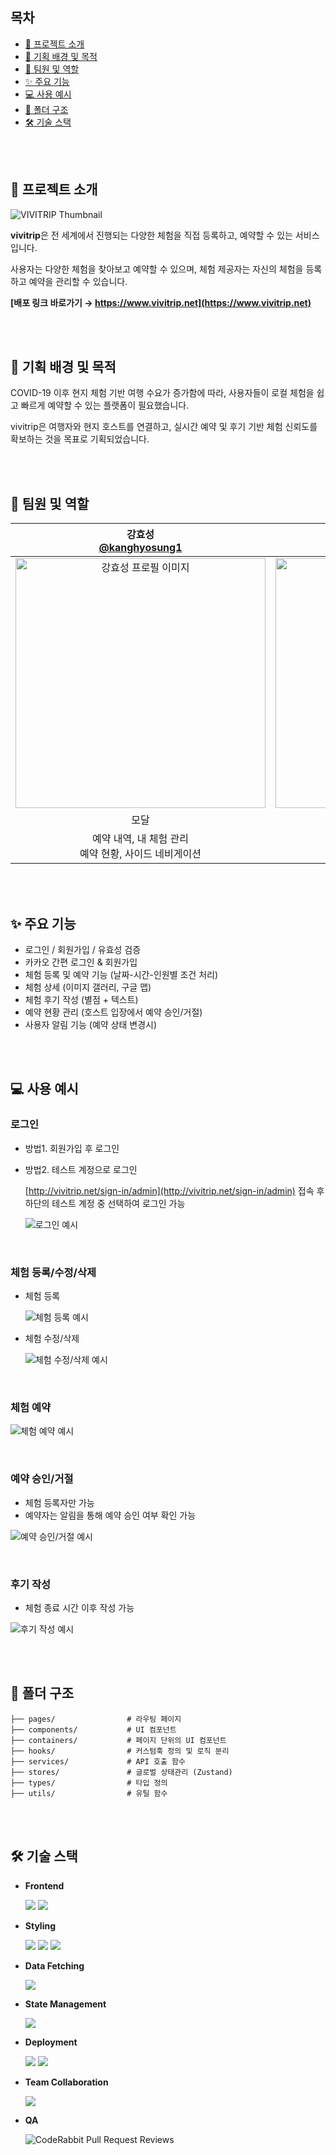 ## 목차

- [🌟 프로젝트 소개](#-프로젝트-소개)
- [🎯 기획 배경 및 목적](#-기획-배경-및-목적)
- [👤 팀원 및 역할](#-팀원-및-역할)
- [✨ 주요 기능](#-주요-기능)
- [💻 사용 예시](#-사용-예시)
- [📂 폴더 구조](#-폴더-구조)
- [🛠 기술 스택](#-기술-스택)

<br />
<br />

## 🌟 프로젝트 소개

![VIVITRIP Thumbnail](https://vivitrip-thumbnail.s3.ap-northeast-2.amazonaws.com/thumbnails/thumbnail.PNG)

**vivitrip**은 전 세계에서 진행되는 다양한 체험을 직접 등록하고, 예약할 수 있는 서비스입니다.

사용자는 다양한 체험을 찾아보고 예약할 수 있으며, 체험 제공자는 자신의 체험을 등록하고 예약을 관리할 수 있습니다.

**[배포 링크 바로가기 → https://www.vivitrip.net](https://www.vivitrip.net)**

<br />
<br />

## 🎯 기획 배경 및 목적

COVID-19 이후 현지 체험 기반 여행 수요가 증가함에 따라, 사용자들이 로컬 체험을 쉽고 빠르게 예약할 수 있는 플랫폼이 필요했습니다.

vivitrip은 여행자와 현지 호스트를 연결하고, 실시간 예약 및 후기 기반 체험 신뢰도를 확보하는 것을 목표로 기획되었습니다.

<br />
<br />

## 👤 팀원 및 역할

| **강효성<br/>[@kanghyosung1](https://github.com/kanghyosung1)** | **최주혁<br/>[@JuhyeokC](https://github.com/JuhyeokC)** | **하유리<br/>[@hayuri1990](https://github.com/hayuri1990)** |
| :---: | :---: | :---: |
| <img src='https://velog.velcdn.com/images/kingdawn/post/4e7479fe-f01e-4798-83f3-589b2d4b2976/image.png' alt='강효성 프로필 이미지' width='400'/> | <img src='https://velog.velcdn.com/images/kingdawn/post/e2d7cdff-740e-46f1-8d0d-8ba719bbcbc9/image.jpg' alt='최주혁 프로필 이미지' width='400'/> | <img src='https://velog.velcdn.com/images/kingdawn/post/f7cd9bd0-4cfa-4c60-b15d-f920520e21db/image.png' alt='하유리 프로필 이미지' width='400'/> |
| 모달 | 드롭다운, GNB | 버튼 |
| 예약 내역, 내 체험 관리<br/>예약 현황, 사이드 네비게이션 | 로그인, 회원가입, 소셜 로그인 <br/>체험 상세 페이지 | 체험 검색,모든 체험 인기 체험, <br/>체험 후기/리뷰 |

<br/>
<br/>

## ✨ 주요 기능

- 로그인 / 회원가입 / 유효성 검증
- 카카오 간편 로그인 & 회원가입
- 체험 등록 및 예약 기능 (날짜-시간-인원별 조건 처리)
- 체험 상세 (이미지 갤러리, 구글 맵)
- 체험 후기 작성 (별점 + 텍스트)
- 예약 현황 관리 (호스트 입장에서 예약 승인/거절)
- 사용자 알림 기능 (예약 상태 변경시)

<br/>
<br/>

## 💻 사용 예시
### 로그인

- 방법1. 회원가입 후 로그인 
- 방법2. 테스트 계정으로 로그인
   
  [http://vivitrip.net/sign-in/admin](http://vivitrip.net/sign-in/admin) 접속 후 하단의 테스트 계정 중 선택하여 로그인 가능
  
  ![로그인 예시](https://velog.velcdn.com/images/qoswfxin/post/c55bb502-03c3-4228-b743-59a08a4dd6e0/image.gif)

<br/>

### 체험 등록/수정/삭제

- 체험 등록
  
  ![체험 등록 예시](https://github.com/user-attachments/assets/852bc660-8539-4c64-a2b7-7c03108e9ec4)

- 체험 수정/삭제
  
  ![체험 수정/삭제 예시](https://github.com/user-attachments/assets/036cb1df-fef4-4dff-a2a7-531122666271)

<br/>


### 체험 예약

![체험 예약 예시](https://github.com/user-attachments/assets/7fac5e71-a918-4bf0-9e35-91416dda36c6)
  
<br/>

### 예약 승인/거절

- 체험 등록자만 가능
- 예약자는 알림을 통해 예약 승인 여부 확인 가능
  
 ![예약 승인/거절 예시](https://velog.velcdn.com/images/qoswfxin/post/2acfc3d7-9660-44b8-a2fe-e4249652a13b/image.gif)
  
<br/>

### 후기 작성

- 체험 종료 시간 이후 작성 가능

![후기 작성 예시](https://velog.velcdn.com/images/qoswfxin/post/f052f668-d530-4a5f-9214-3756e778de33/image.gif)

<br/>
<br/>

## 📂 폴더 구조

```plaintext
├── pages/                # 라우팅 페이지
├── components/           # UI 컴포넌트
├── containers/           # 페이지 단위의 UI 컴포넌트
├── hooks/                # 커스텀훅 정의 및 로직 분리
├── services/             # API 호출 함수
├── stores/               # 글로벌 상태관리 (Zustand)
├── types/                # 타입 정의
├── utils/                # 유틸 함수
```

<br/>
<br/>

## 🛠 기술 스택

- **Frontend**

  <img src="https://img.shields.io/badge/Next-black?style=for-the-badge&logo=next.js&logoColor=white" /> <img src="https://img.shields.io/badge/typescript-%23007ACC.svg?style=for-the-badge&logo=typescript&logoColor=white" />

- **Styling**

  <img src="https://img.shields.io/badge/tailwindcss-%2338B2AC.svg?style=for-the-badge&logo=tailwind-css&logoColor=white" /> <img src="https://img.shields.io/badge/SASS-hotpink.svg?style=for-the-badge&logo=SASS&logoColor=white" /> <img src="https://img.shields.io/badge/-AntDesign-%230170FE?style=for-the-badge&logo=ant-design&logoColor=white" />

- **Data Fetching**

  <img src="https://img.shields.io/badge/-React%20Query-FF4154?style=for-the-badge&logo=react%20query&logoColor=white" />

- **State Management**

  <img src="https://img.shields.io/badge/-Zustand-FB8C00?style=for-the-badge&logo=Zustand&logoColor=white" />

- **Deployment**

  <img src="https://img.shields.io/badge/vercel-%23000000.svg?style=for-the-badge&logo=vercel&logoColor=white" /> <img src="https://img.shields.io/badge/Amazon%20S3-FF9900?style=for-the-badge&logo=amazons3&logoColor=white" />

- **Team Collaboration**

  <img src="https://img.shields.io/badge/Discord-%235865F2.svg?style=for-the-badge&logo=discord&logoColor=white" />

- **QA**

  ![CodeRabbit Pull Request Reviews](https://img.shields.io/coderabbit/prs/github/vivi-trip/vivitrip?utm_source=oss&utm_medium=github&utm_campaign=vivi-trip%2Fvivitrip&labelColor=171717&color=FF570A&link=https%3A%2F%2Fcoderabbit.ai&label=CodeRabbit+Reviews)
